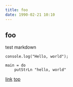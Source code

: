 ```yaml
---
title: foo
date: 1990-02-21 10:10
---
```


## foo

test markdown

```.javascript
console.log("Hello, world");
```

```.haskell
main = do
    putStrLn "hello, world"
```

[link](/post/test/)
[top](/)
